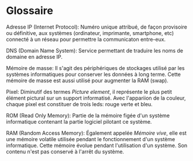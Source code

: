 # Glossaire
Adresse IP (Internet Protocol):
Numéro unique attribué, de façon provisoire ou définitive, aux systèmes (ordinateur, imprimante, smartphone, etc) connecté à un réseau pour permettre la communicaton entre-eux. 

DNS (Domain Name System):
Service permettant de traduire les noms de domaine en adresse IP. 

Mémoire de masse:
Il s'agit des périphériques de stockages utilisé par les systèmes informatiques pour conserver les données à long terme. Cette mémoire de masse est aussi utilisé pour augmenter la RAM (swap).

Pixel:
Diminutif des termes *Picture element*, il représente le plus petit élément pictural sur un support informatisé. Avec l'appariion de la couleur, chaque pixel est constituer de trois leds: rouge verte et bleu.

ROM (Read Only Memory):
Partie de la mémoire figée d'un système informatique contenant la partie logiciel pilotant ce système.

RAM (Random Access Memory):
Également appelée *Mémoire vive*, elle est une mémoire volatile utilisée pendant le fonctionnement d'un système informatique. Cette mémoire évolue pendant l'utilisation d'un système. Son contenu n'est pas conservé à l'arrêt du système.